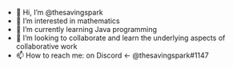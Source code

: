 - 👋 Hi, I’m @thesavingspark
- 👀 I’m interested in mathematics 
- 🌱 I’m currently learning Java programming
- 💞️ I’m looking to collaborate and learn the underlying aspects of collaborative work
- 📫 How to reach me: on Discord <- @thesavingspark#1147

<!---
thesavingspark/thesavingspark is a ✨ special ✨ repository because its `README.md` (this file) appears on your GitHub profile.
You can click the Preview link to take a look at your changes.
--->
